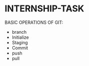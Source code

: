 # INTERNSHIP-TASK
BASIC OPERATIONS OF GIT:
+  branch
+  Initialize
+  Staging
+  Commit
+  push
+  pull 
